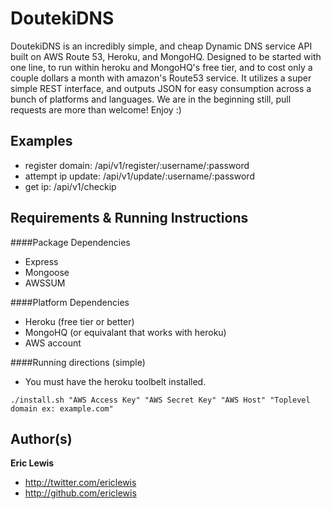 # DoutekiDNS
DoutekiDNS is an incredibly simple, and cheap Dynamic DNS service API built on AWS Route 53, Heroku, and MongoHQ. Designed to be started with one line, to run within heroku and MongoHQ's free tier, and to cost only a couple dollars a month with amazon's Route53 service. It utilizes a super simple REST interface, and outputs JSON for easy consumption across a bunch of platforms and languages. We are in the beginning still, pull requests are more than welcome! Enjoy :)

## Examples
+ register domain: /api/v1/register/:username/:password
+ attempt ip update: /api/v1/update/:username/:password
+ get ip: /api/v1/checkip


## Requirements & Running Instructions
####Package Dependencies
+ Express
+ Mongoose
+ AWSSUM

####Platform Dependencies
+ Heroku (free tier or better)
+ MongoHQ (or equivalant that works with heroku)
+ AWS account

####Running directions (simple)
+ You must have the heroku toolbelt installed. 
```
./install.sh "AWS Access Key" "AWS Secret Key" "AWS Host" "Toplevel domain ex: example.com"
```

## Author(s)
**Eric Lewis**

+ http://twitter.com/ericlewis
+ http://github.com/ericlewis